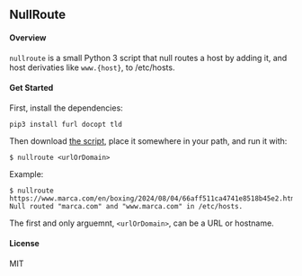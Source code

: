 ## NullRoute

#### Overview

`nullroute` is a small Python 3 script that null routes a host by adding it, and host derivaties like `www.{host}`, to /etc/hosts.


#### Get Started

First, install the dependencies:

```
pip3 install furl docopt tld
```

Then download [the script](/nullroute), place it somewhere in your path, and run it with:

```
$ nullroute <urlOrDomain>
```

Example:

```
$ nullroute https://www.marca.com/en/boxing/2024/08/04/66aff511ca4741e8518b45e2.html
Null routed "marca.com" and "www.marca.com" in /etc/hosts.
```

The first and only arguemnt, `<urlOrDomain>`, can be a URL or hostname.


#### License

MIT